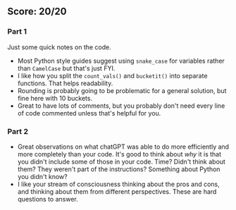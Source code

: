 ## Score: 20/20

### Part 1
Just some quick notes on the code.
* Most Python style guides suggest using `snake_case` for variables rather than `CamelCase` but that's just FYI.
* I like how you split the `count_vals()` and `bucketit()` into separate functions. That helps readability.
* Rounding is probably going to be problematic for a general solution, but fine here with 10 buckets.
* Great to have lots of comments, but you probably don't need every line of code commented unless that's helpful for you.

### Part 2
* Great observations on what chatGPT was able to do more efficiently and more completely than your code. It's good to think about _why_ it is that you didn't include some of those in your code. Time? Didn't think about them? They weren't part of the instructions? Something about Python you didn't know?
* I like your stream of consciousness thinking about the pros and cons, and thinking about them from different perspectives. These are hard questions to answer.